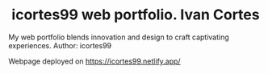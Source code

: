 <h1 align="center">
  icortes99 web portfolio. Ivan Cortes
</h1>

My web portfolio blends innovation and design to craft captivating experiences. Author: icortes99

Webpage deployed on https://icortes99.netlify.app/
